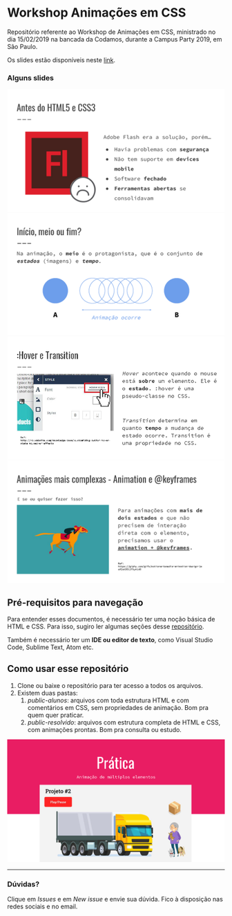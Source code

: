 # Workshop Animações em CSS

Repositório referente ao Workshop de Animações em CSS, ministrado no dia 15/02/2019 na bancada da Codamos, durante a Campus Party 2019, em São Paulo.

Os slides estão disponíveis neste [link](https://speakerdeck.com/yogmel/animacoes-em-css-codamos-cpbr-2019).

### Alguns slides
![Slide que mostra pontos a se considerar a usar Adobe Flash em suas animações](./readme-img/img01.png)
![Slide mostrando qual o foco da animação, que é o meio, não o início nem o fim](./readme-img/img02.png)
![Slide introduzindo estados básicos animáveis como :hover e transition](./readme-img/img03.png)
![Slide apresentando @keyframes, usado para animações mais complexas](./readme-img/img04.png)

## Pré-requisitos para navegação
Para entender esses documentos, é necessário ter uma noção básica de HTML e CSS. Para isso, sugiro ler algumas seções desse [repositório](https://github.com/reprograma/html-css-basico#html).

Também é necessário ter um **IDE ou editor de texto**, como Visual Studio Code, Sublime Text, Atom etc.

## Como usar esse repositório
1. Clone ou baixe o repositório para ter acesso a todos os arquivos.
2. Existem duas pastas:
    1. _public-alunos_: arquivos com toda estrutura HTML e com comentários em CSS, sem propriedades de animação. Bom pra quem quer praticar.
    2. _public-resolvido_: arquivos com estrutura completa de HTML e CSS, com animações prontas. Bom pra consulta ou estudo.

![Slide apresentando @keyframes, usado para animações mais complexas](./readme-img/img05.png)

-------------

### Dúvidas?
Clique em _Issues_ e em _New issue_ e envie sua dúvida. Fico à disposição nas redes sociais e no email.
